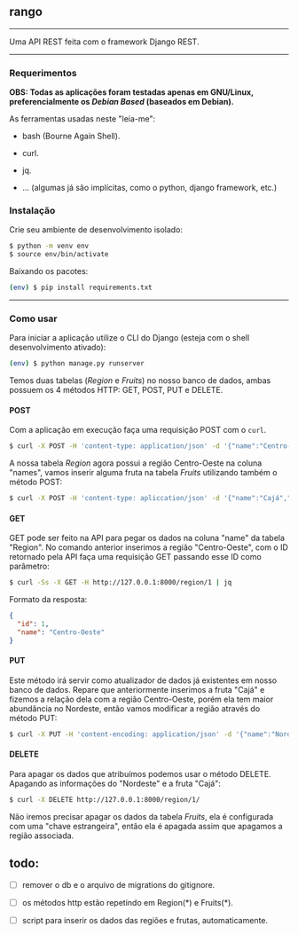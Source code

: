 ## rango

---

Uma API REST feita com o framework Django REST.

---

### Requerimentos

**OBS: Todas as aplicações foram testadas apenas em GNU/Linux,
preferencialmente os _Debian Based_ (baseados em Debian).**

As ferramentas usadas neste "leia-me":

- bash (Bourne Again Shell).

- curl.

- jq.

- ... (algumas já são implícitas, como o python, django framework, etc.)

### Instalação

Crie seu ambiente de desenvolvimento isolado:

```bash
$ python -m venv env
$ source env/bin/activate
```

Baixando os pacotes:

```bash
(env) $ pip install requirements.txt
```

---

### Como usar

Para iniciar a aplicação utilize o CLI do Django (esteja com o shell desenvolvimento ativado):

```bash
(env) $ python manage.py runserver
```

Temos duas tabelas (_Region_ e _Fruits_) no nosso banco de dados, ambas possuem os
4 métodos HTTP: GET, POST, PUT e DELETE.

#### POST

Com a aplicação em execução faça uma requisição POST com o `curl`.

```bash
$ curl -X POST -H 'content-type: application/json' -d '{"name":"Centro-Oeste"}' http://127.0.0.1:8000/region/
```

A nossa tabela _Region_ agora possui a região Centro-Oeste na coluna "names", vamos inserir alguma fruta
na tabela _Fruits_ utilizando também o método POST:

```bash
$ curl -X POST -H 'content-type: apliccation/json' -d '{"name":"Cajá","id":1}' http://127.0.0.1:8000/fruits/
```

#### GET

GET pode ser feito na API para pegar os dados na coluna "name" da tabela "Region".
No comando anterior inserimos a região "Centro-Oeste", com o ID retornado pela API faça uma requisição GET
passando esse ID como parâmetro:

```bash
$ curl -Ss -X GET -H http://127.0.0.1:8000/region/1 | jq
```

Formato da resposta:

```json
{
  "id": 1,
  "name": "Centro-Oeste"
}
```

#### PUT

Este método irá servir como atualizador de dados já existentes em nosso banco de dados.
Repare que anteriormente inserimos a fruta "Cajá" e fizemos a relação dela com a região
Centro-Oeste, porém ela tem maior abundância no Nordeste, então vamos modificar a região através
do método PUT:

```bash
$ curl -X PUT -H 'content-encoding: application/json' -d '{"name":"Nordeste"}' http://127.0.0.1:8000/region/1
```

#### DELETE

Para apagar os dados que atribuímos podemos usar o método DELETE.
Apagando as informações do "Nordeste" e a fruta "Cajá":

```bash
$ curl -X DELETE http://127.0.0.1:8000/region/1/
```

Não iremos precisar apagar os dados da tabela _Fruits_, ela é configurada com uma "chave estrangeira",
então ela é apagada assim que apagamos a região associada.

## todo:

- [ ] remover o db e o arquivo de migrations do gitignore.

- [ ] os métodos http estão repetindo em Region(\*) e Fruits(\*).

- [ ] script para inserir os dados das regiões e frutas, automaticamente.
